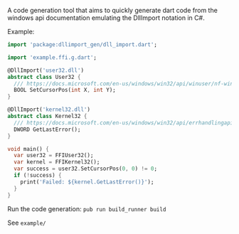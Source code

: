A code generation tool that aims to quickly generate dart code from the windows api documentation emulating the DllImport notation in C#.


Example:

```dart
import 'package:dllimport_gen/dll_import.dart';

import 'example.ffi.g.dart';

@DllImport('user32.dll')
abstract class User32 {
  /// https://docs.microsoft.com/en-us/windows/win32/api/winuser/nf-winuser-setcursorpos
  BOOL SetCursorPos(int X, int Y);
}

@DllImport('kernel32.dll')
abstract class Kernel32 {
  /// https://docs.microsoft.com/en-us/windows/win32/api/errhandlingapi/nf-errhandlingapi-getlasterror
  DWORD GetLastError();
}

void main() {
  var user32 = FFIUser32();
  var kernel = FFIKernel32();
  var success = user32.SetCursorPos(0, 0) != 0;
  if (!success) {
    print('Failed: ${kernel.GetLastError()}');
  }
}
```

Run the code generation:
`pub run build_runner build`

See `example/`
